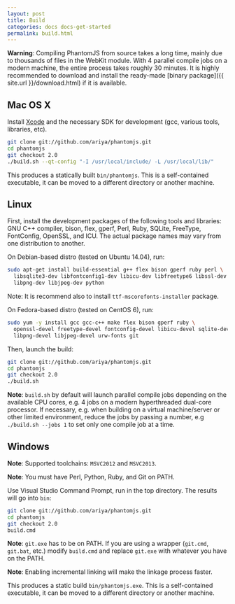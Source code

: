 ```yaml
---
layout: post
title: Build
categories: docs docs-get-started
permalink: build.html
---
```


**Warning**: Compiling PhantomJS from source takes a long time, mainly due to thousands of files in the WebKit module. With 4 parallel compile jobs on a modern machine, the entire process takes roughly 30 minutes. It is highly recommended to download and install the ready-made [binary package]({{ site.url }}/download.html) if it is available.

## Mac OS X

Install [Xcode](https://developer.apple.com/xcode/) and the necessary SDK for development (gcc, various tools, libraries, etc).

```bash
git clone git://github.com/ariya/phantomjs.git
cd phantomjs
git checkout 2.0
./build.sh --qt-config "-I /usr/local/include/ -L /usr/local/lib/"
```

This produces a statically built `bin/phantomjs`. This is a self-contained executable, it can be moved to a different directory or another machine.

## Linux

First, install the development packages of the following tools and libraries: GNU C++ compiler, bison, flex, gperf, Perl, Ruby, SQLite, FreeType, FontConfig, OpenSSL, and ICU. The actual package names may vary from one distribution to another.

On Debian-based distro (tested on Ubuntu 14.04), run:

```bash
sudo apt-get install build-essential g++ flex bison gperf ruby perl \
  libsqlite3-dev libfontconfig1-dev libicu-dev libfreetype6 libssl-dev \
  libpng-dev libjpeg-dev python
```

Note: It is recommend also to install `ttf-mscorefonts-installer` package.

On Fedora-based distro (tested on CentOS 6), run:

```bash
sudo yum -y install gcc gcc-c++ make flex bison gperf ruby \
  openssl-devel freetype-devel fontconfig-devel libicu-devel sqlite-devel \
  libpng-devel libjpeg-devel urw-fonts git
```

Then, launch the build:

```bash
git clone git://github.com/ariya/phantomjs.git
cd phantomjs
git checkout 2.0
./build.sh
```

**Note**: `build.sh` by default will launch parallel compile jobs depending on the available CPU cores, e.g. 4 jobs on a modern hyperthreaded dual-core processor. If necessary, e.g. when building on a virtual machine/server or other limited environment, reduce the jobs by passing a number, e.g `./build.sh --jobs 1` to set only one compile job at a time.

## Windows

**Note**: Supported toolchains: `MSVC2012` and `MSVC2013`.

**Note**: You must have Perl, Python, Ruby, and Git on PATH.

Use Visual Studio Command Prompt, run in the top directory. The results will go into `bin`:

```bash
git clone git://github.com/ariya/phantomjs.git
cd phantomjs
git checkout 2.0
build.cmd
```

**Note**: `git.exe` has to be on PATH. If you are using a wrapper (`git.cmd`, `git.bat`, etc.) modify `build.cmd` and replace `git.exe` with whatever you have on the PATH.

**Note**: Enabling incremental linking will make the linkage process faster.

This produces a static build `bin/phantomjs.exe`. This is a self-contained executable, it can be moved to a different directory or another machine.
